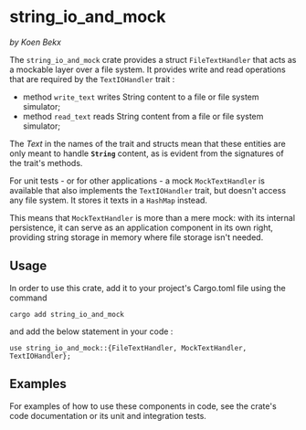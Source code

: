 # string_io_and_mock

*by Koen Bekx*

The `string_io_and_mock` crate provides a struct `FileTextHandler` that acts as a mockable layer over a file
system. It provides write and read operations that are required by the `TextIOHandler`
trait :
- method `write_text` writes String content to a file or file system simulator;
- method `read_text` reads String content from a file or file system simulator;

The *Text* in the names of the trait and structs mean that these entities are only meant to handle **`String`** content, as is evident from the signatures of the trait's methods.

For unit tests - or for other applications - a mock `MockTextHandler` is available that also
implements the `TextIOHandler` trait, but doesn't access any file system. It stores it texts in
a `HashMap` instead.

This means that `MockTextHandler` is more than a mere mock: with its internal persistence, 
it can serve as an application component in its own right,
providing string storage in memory where file storage isn't needed.

## Usage

In order to use this crate, add it to your project's Cargo.toml file using the command

```
cargo add string_io_and_mock
```

and add the below statement in your code :

```
use string_io_and_mock::{FileTextHandler, MockTextHandler, TextIOHandler};
```

## Examples

For examples of how to use these components in code, see the crate's code documentation or its unit and integration tests.
